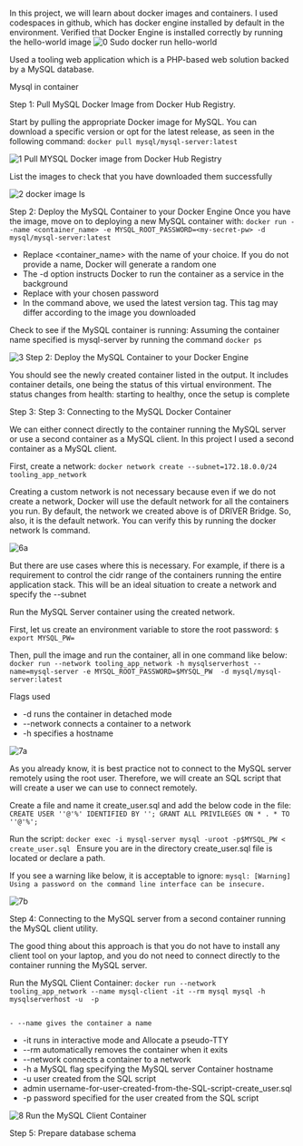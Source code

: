 In this project, we will learn about docker images and containers. 
I used codespaces in github, which has docker engine installed by default in the environment.
Verified that Docker Engine is installed correctly by running the hello-world image
![0  Sudo docker run hello-world](https://github.com/opeyemiagbadero/20.-MIgration-to-the-Cloud-with-Containerization.-Part-1-Docker-DOcker-compose/assets/79456052/200d8fe6-685d-4ae9-ad28-56627c26bfae)

Used a tooling web application which is a PHP-based web solution backed by a MySQL database.

Mysql in container

Step 1: Pull MySQL Docker Image from Docker Hub Registry.

Start by pulling the appropriate Docker image for MySQL. You can download a specific version or opt for the latest release, as seen in the following command: `docker pull mysql/mysql-server:latest`

![1 Pull MYSQL Docker image from Docker Hub Registry](https://github.com/opeyemiagbadero/20.-MIgration-to-the-Cloud-with-Containerization.-Part-1-Docker-DOcker-compose/assets/79456052/9ddeb355-30bb-4b09-b6c4-86197b598d98)

List the images to check that you have downloaded them successfully

![2  docker image ls](https://github.com/opeyemiagbadero/20.-MIgration-to-the-Cloud-with-Containerization.-Part-1-Docker-DOcker-compose/assets/79456052/7349a7a9-4a5d-45cf-87b6-4d603f0d4d13)

Step 2: Deploy the MySQL Container to your Docker Engine
Once you have the image, move on to deploying a new MySQL container with: `docker run --name <container_name> -e MYSQL_ROOT_PASSWORD=<my-secret-pw> -d mysql/mysql-server:latest`
- Replace <container_name> with the name of your choice. If you do not provide a name, Docker will generate a random one
- The -d option instructs Docker to run the container as a service in the background
- Replace <my-secret-pw> with your chosen password
- In the command above, we used the latest version tag. This tag may differ according to the image you downloaded
  
Check to see if the MySQL container is running: Assuming the container name specified is mysql-server by running the command `docker ps`

![3 Step 2: Deploy the MySQL Container to your Docker Engine ](https://github.com/opeyemiagbadero/20.-MIgration-to-the-Cloud-with-Containerization.-Part-1-Docker-DOcker-compose/assets/79456052/0a08b2b0-834e-408b-932e-b2601a1df905)
  
You should see the newly created container listed in the output. It includes container details, one being the status of this virtual environment. The status changes from health: starting to healthy, once the setup is complete
  
Step 3: Step 3: Connecting to the MySQL Docker Container

We can either connect directly to the container running the MySQL server or use a second container as a MySQL client. In this project I used a second container as a MySQL client.

First, create a network: `docker network create --subnet=172.18.0.0/24 tooling_app_network`

Creating a custom network is not necessary because even if we do not create a network, Docker will use the default network for all the containers you run. By default, the network we created above is of DRIVER Bridge. So, also, it is the default network. You can verify this by running the docker network ls command.
  
![6a](https://github.com/opeyemiagbadero/20.-MIgration-to-the-Cloud-with-Containerization.-Part-1-Docker-DOcker-compose/assets/79456052/c4d55248-6c85-44c7-98fd-91721a801305)

But there are use cases where this is necessary. For example, if there is a requirement to control the cidr range of the containers running the entire application stack. This will be an ideal situation to create a network and specify the --subnet
  
Run the MySQL Server container using the created network.
  
First, let us create an environment variable to store the root password: ` $ export MYSQL_PW= `

Then, pull the image and run the container, all in one command like below: `docker run --network tooling_app_network -h mysqlserverhost --name=mysql-server -e MYSQL_ROOT_PASSWORD=$MYSQL_PW  -d mysql/mysql-server:latest`
  
Flags used
- -d runs the container in detached mode
- --network connects a container to a network
- -h specifies a hostname
  
![7a](https://github.com/opeyemiagbadero/20.-MIgration-to-the-Cloud-with-Containerization.-Part-1-Docker-DOcker-compose/assets/79456052/ca51eab1-4b54-4f1f-8362-bde9297fd8d9)
  
As you already know, it is best practice not to connect to the MySQL server remotely using the root user. Therefore, we will create an SQL script that will create a user we can use to connect remotely.
  
 Create a file and name it create_user.sql and add the below code in the file: `CREATE USER ''@'%' IDENTIFIED BY ''; GRANT ALL PRIVILEGES ON * . * TO ''@'%';`
 
Run the script: `docker exec -i mysql-server mysql -uroot -p$MYSQL_PW < create_user.sql ` Ensure you are in the directory create_user.sql file is located or declare a path.

If you see a warning like below, it is acceptable to ignore: `mysql: [Warning] Using a password on the command line interface can be insecure.`

![7b](https://github.com/opeyemiagbadero/20.-MIgration-to-the-Cloud-with-Containerization.-Part-1-Docker-DOcker-compose/assets/79456052/1a4d5c6b-384d-4d32-aef7-6aaa90d1c23b)

 Step 4: Connecting to the MySQL server from a second container running the MySQL client utility.
                                                                                       
The good thing about this approach is that you do not have to install any client tool on your laptop, and you do not need to connect directly to the container running the MySQL server.

Run the MySQL Client Container: `docker run --network tooling_app_network --name mysql-client -it --rm mysql mysql -h mysqlserverhost -u  -p`   

                                                                                                                                                                    - --name gives the container a name
 - -it runs in interactive mode and Allocate a pseudo-TTY
 - --rm automatically removes the container when it exits
 - --network connects a container to a network
 - -h a MySQL flag specifying the MySQL server Container hostname
 - -u user created from the SQL script
 - admin username-for-user-created-from-the-SQL-script-create_user.sql
 - -p password specified for the user created from the SQL script
                                                                                       
![8  Run the MySQL Client Container](https://github.com/opeyemiagbadero/20.-MIgration-to-the-Cloud-with-Containerization.-Part-1-Docker-DOcker-compose/assets/79456052/b8956a9f-053a-415a-98ec-ba5751112c00)

Step 5: Prepare database schema
  
  
  
  
  
  
  
  
  
  
  
  
  
  
  
  
